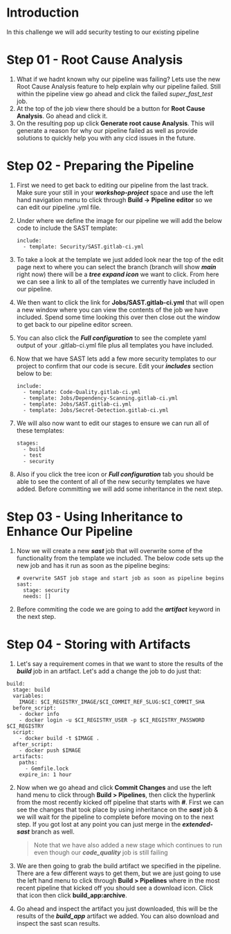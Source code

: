 # Introduction

In this challenge we will add security testing to our existing pipeline

# Step 01 - Root Cause Analysis

1. What if we hadnt known why our pipeline was failing? Lets use the new Root Cause Analysis feature to help explain why our pipeline failed. Still within the pipeline view go ahead and click the failed _super_fast_test_ job.
2. At the top of the job view there should be a button for **Root Cause Analysis**. Go ahead and click it.
3. On the resulting pop up click **Generate root cause Analysis**. This will generate a reason for why our pipeline failed as well as provide solutions to quickly help you with any cicd issues in the future.

# Step 02 - Preparing the Pipeline

1. First we need to get back to editing our pipeline from the last track. Make sure your still in your **_workshop-project_** space and use the left hand navigation menu to click through **Build -\> Pipeline editor** so we can edit our pipeline .yml file.
2. Under where we define the image for our pipeline we will add the below code to include the SAST template:

   ```plaintext
   include:
     - template: Security/SAST.gitlab-ci.yml
   ```
3. To take a look at the template we just added look near the top of the edit page next to where you can select the branch (branch will show **_main_** right now) there will be a **_tree expand icon_** we want to click. From here we can see a link to all of the templates we currently have included in our pipeline.
4. We then want to click the link for **Jobs/SAST.gitlab-ci.yml** that will open a new window where you can view the contents of the job we have included. Spend some time looking this over then close out the window to get back to our pipeline editor screen.
5. You can also click the **_Full configuration_** to see the complete yaml output of your .gitlab-ci.yml file plus all templates you have included.
6. Now that we have SAST lets add a few more security templates to our project to confirm that our code is secure. Edit your **_includes_** section below to be:

   ```plaintext
   include:
     - template: Code-Quality.gitlab-ci.yml
     - template: Jobs/Dependency-Scanning.gitlab-ci.yml
     - template: Jobs/SAST.gitlab-ci.yml
     - template: Jobs/Secret-Detection.gitlab-ci.yml
   ```
7. We will also now want to edit our stages to ensure we can run all of these templates:

   ```plaintext
   stages:
     - build
     - test
     - security
   ```
8. Also if you click the tree icon or **_Full configuration_** tab you should be able to see the content of all of the new security templates we have added. Before committing we will add some inheritance in the next step.

# Step 03 - Using Inheritance to Enhance Our Pipeline

1. Now we will create a new **_sast_** job that will overwrite some of the functionality from the template we included. The below code sets up the new job and has it run as soon as the pipeline begins:

   ```plaintext
   # overwrite SAST job stage and start job as soon as pipeline begins
   sast:
     stage: security
     needs: []
   ```
2. Before commiting the code we are going to add the **_artifact_** keyword in the next step.

# Step 04 - Storing with Artifacts

1. Let's say a requirement comes in that we want to store the results of the **_build_** job in an artifact. Let's add a change the job to do just that:

```plaintext
build:
  stage: build
  variables:
    IMAGE: $CI_REGISTRY_IMAGE/$CI_COMMIT_REF_SLUG:$CI_COMMIT_SHA
  before_script:
    - docker info
    - docker login -u $CI_REGISTRY_USER -p $CI_REGISTRY_PASSWORD $CI_REGISTRY
  script:
    - docker build -t $IMAGE .
  after_script:
    - docker push $IMAGE
  artifacts:
    paths:
      - Gemfile.lock
    expire_in: 1 hour
```
2. Now when we go ahead and click **Commit Changes** and use the left hand menu to click through **Build \> Pipelines**, then click the hyperlink from the most recently kicked off pipeline that starts with **<span dir="">_#_</span>**. First we can see the changes that took place by using inheritance on the **_sast_** job & we will wait for the pipeline to complete before moving on to the next step. If you got lost at any point you can just merge in the **_extended-sast_** branch as well.

   > Note that we have also added a new stage which continues to run even though our **_code_quality_** job is still failing
3. We are then going to grab the build artifact we specified in the pipeline. There are a few different ways to get them, but we are just going to use the left hand menu to click through **Build \> Pipelines** where in the most recent pipeline that kicked off you should see a download icon. Click that icon then click **build_app:archive**.
4. Go ahead and inspect the artifact you just downloaded, this will be the results of the **_build_app_** artifact we added. You can also download and inspect the sast scan results.
